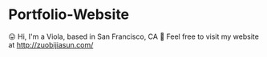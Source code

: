 # Portfolio-Website
😛 Hi, I'm a Viola, based in San Francisco, CA
👻 Feel free to visit my website at http://zuobijiasun.com/
